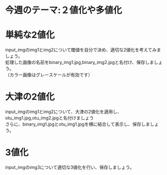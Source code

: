 # 今週のテーマ:２値化や多値化

# 単純な2値化
input_imgのimg1とimg2について閾値を自分で決め、適切な2値化を考えてみましょう。<br>
処理した画像の名前をbinary_img1.jpg,binary_img2.jpgと名付け、保存しましょう。<br>
（カラー画像はグレースケールが有効です）
# 大津の2値化
input_imgのimg1とimg2について、大津の2値化を適用し、otu_img1.jpg,otu_img2.jpgと名付けましょう<br>
さらに、binary_img1.jpgとotu_img1.jpgを横に結合して表示し、保存しましょう。<br>

# 3値化
input_imgのimg3について適切な3値化を行い、保存しましょう。<br>

